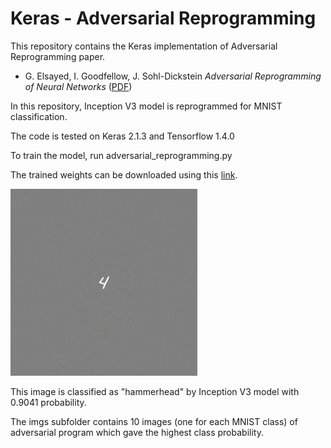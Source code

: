 # Keras - Adversarial Reprogramming

This repository contains the Keras implementation of Adversarial Reprogramming paper. 

* G. Elsayed, I. Goodfellow, J. Sohl-Dickstein *Adversarial Reprogramming of Neural Networks* ([PDF](https://arxiv.org/pdf/1806.11146.pdf)) 

In this repository, Inception V3 model is reprogrammed for MNIST classification.

The code is tested on Keras 2.1.3 and Tensorflow 1.4.0

To train the model, run adversarial_reprogramming.py

The trained weights can be downloaded using this [link](https://drive.google.com/file/d/1PUaoonDEdfseL9F0lFONrEDednB2KUCd/view).

![Alt text](imgs/4_new.png?raw=true "Title")

This image is classified as "hammerhead" by Inception V3 model with 0.9041 probability.


The imgs subfolder contains 10 images (one for each MNIST class) of adversarial program which gave the highest class probability. 
